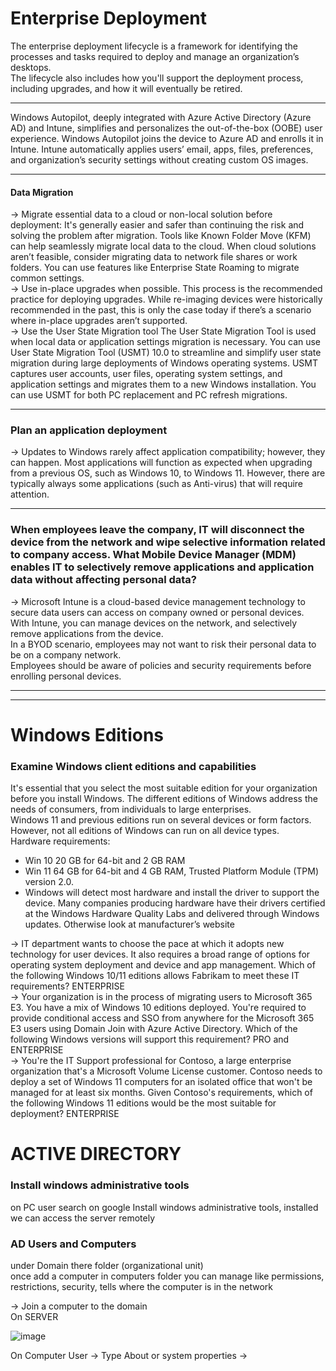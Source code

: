 

# Enterprise Deployment 


The enterprise deployment lifecycle is a framework for identifying the processes and tasks required to deploy and manage an organization’s desktops.
<br/>
The lifecycle also includes how you'll support the deployment process, including upgrades, and how it will eventually be retired.

--------

Windows Autopilot, deeply integrated with Azure Active Directory (Azure AD) and Intune, simplifies and personalizes the out-of-the-box (OOBE) user experience. Windows Autopilot joins the device to Azure AD and enrolls it in Intune. Intune automatically applies users’ email, apps, files, preferences, and organization’s security settings without creating custom OS images.

-----------

#### Data Migration

->   Migrate essential data to a cloud or non-local solution before deployment: It's generally easier and safer than continuing the risk and solving the problem after migration. Tools like Known Folder Move (KFM) can help seamlessly migrate local data to the cloud. When cloud solutions aren’t feasible, consider migrating data to network file shares or work folders. You can use features like Enterprise State Roaming to migrate common settings.
<br/>
->   Use in-place upgrades when possible. This process is the recommended practice for deploying upgrades. While re-imaging devices were historically recommended in the past, this is only the case today if there’s a scenario where in-place upgrades aren’t supported.
<br/>
->   Use the User State Migration tool The User State Migration Tool is used when local data or application settings migration is necessary. You can use User State Migration Tool (USMT) 10.0 to streamline and simplify user state migration during large deployments of Windows operating systems. USMT captures user accounts, user files, operating system settings, and application settings and migrates them to a new Windows installation. You can use USMT for both PC replacement and PC refresh migrations.

-----------------

### Plan an application deployment

-> Updates to Windows rarely affect application compatibility; however, they can happen. Most applications will function as expected when upgrading from a previous OS, such as Windows 10, to Windows 11. However, there are typically always some applications (such as Anti-virus) that will require attention.


-------------------

### When employees leave the company, IT will disconnect the device from the network and wipe selective information related to company access. What Mobile Device Manager (MDM) enables IT to selectively remove applications and application data without affecting personal data? 

-> Microsoft Intune is a cloud-based device management technology to secure data users can access on company owned or personal devices. 
\
With Intune, you can manage devices on the network, and selectively remove applications from the device. 
\
In a BYOD scenario, employees may not want to risk their personal data to be on a company network. 
\
Employees should be aware of policies and security requirements before enrolling personal devices.


-----------------
-----------------

#  Windows Editions  

### Examine Windows client editions and capabilities

It's essential that you select the most suitable edition for your organization before you install Windows. The different editions of Windows address the needs of consumers, from individuals to large enterprises. 
\
Windows 11 and previous editions run on several devices or form factors. However, not all editions of Windows can run on all device types.
\
Hardware requirements:
- Win 10  20 GB for 64-bit and 2 GB RAM
- Win 11  64 GB for 64-bit and 4 GB RAM, Trusted Platform Module (TPM) version 2.0.
- Windows will detect most hardware and install the driver to support the device. Many companies producing hardware have their drivers certified at the Windows Hardware Quality Labs and delivered through Windows updates. Otherwise look at manufacturer’s website

-> IT department wants to choose the pace at which it adopts new technology for user devices. It also requires a broad range of options for operating system deployment and device and app management. Which of the following Windows 10/11 editions allows Fabrikam to meet these IT requirements? ENTERPRISE
\
-> Your organization is in the process of migrating users to Microsoft 365 E3. You have a mix of Windows 10 editions deployed. You're required to provide conditional access and SSO from anywhere for the Microsoft 365 E3 users using Domain Join with Azure Active Directory. Which of the following Windows versions will support this requirement?  PRO and ENTERPRISE
\
-> You're the IT Support professional for Contoso, a large enterprise organization that's a Microsoft Volume License customer. Contoso needs to deploy a set of Windows 11 computers for an isolated office that won't be managed for at least six months. Given Contoso's requirements, which of the following Windows 11 editions would be the most suitable for deployment? ENTERPRISE






# ACTIVE DIRECTORY

### Install windows administrative tools

on PC user search on google  Install windows administrative tools, installed we can access the server remotely


### AD Users and Computers

under Domain there folder (organizational unit)
\
once add a computer in computers folder you can manage like permissions, restrictions, security, tells where the computer is in the network

-> Join a computer to the domain 
\
On SERVER

![image](https://github.com/M4gOo/Microsoft/assets/57456345/4a747bd6-2419-4ef9-9ec0-0d2bac60ea8a)

On Computer User -> Type About or system properties -> 





